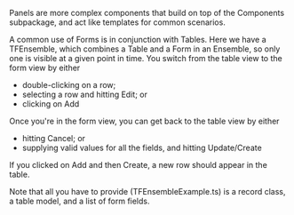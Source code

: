 Panels are more complex components that build on top of the Components subpackage, and act like templates for common scenarios.

A common use of Forms is in conjunction with Tables. Here we have a TFEnsemble, which combines a Table and a Form in an Ensemble, so only one is visible at a given point in time. You switch from the table view to the form view by either   
  - double-clicking on a row;
  - selecting a row and hitting Edit; or
  - clicking on Add

Once you're in the form view, you can get back to the table view by either
  - hitting Cancel; or
  - supplying valid values for all the fields, and hitting Update/Create

If you clicked on Add and then Create, a new row should appear in the table.

Note that all you have to provide (TFEnsembleExample.ts) is a record class, a table model, and a list of form fields.


